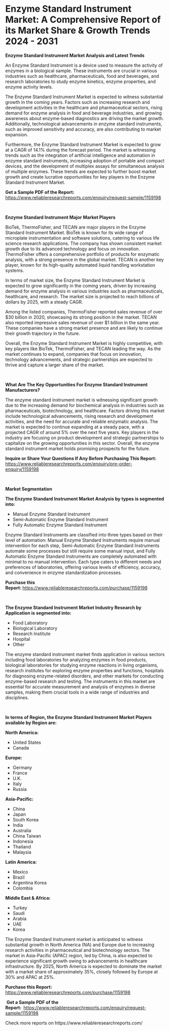 <p><h1>Enzyme Standard Instrument Market: A Comprehensive Report of its Market Share & Growth Trends 2024 - 2031</h1></p><p><strong>Enzyme Standard Instrument Market Analysis and Latest Trends</strong></p>
<p><p>An Enzyme Standard Instrument is a device used to measure the activity of enzymes in a biological sample. These instruments are crucial in various industries such as healthcare, pharmaceuticals, food and beverages, and research laboratories to study enzyme kinetics, enzyme properties, and enzyme activity levels.</p><p>The Enzyme Standard Instrument Market is expected to witness substantial growth in the coming years. Factors such as increasing research and development activities in the healthcare and pharmaceutical sectors, rising demand for enzyme analysis in food and beverage industries, and growing awareness about enzyme-based diagnostics are driving the market growth. Additionally, technological advancements in enzyme standard instruments, such as improved sensitivity and accuracy, are also contributing to market expansion.</p><p>Furthermore, the Enzyme Standard Instrument Market is expected to grow at a CAGR of 14.1% during the forecast period. The market is witnessing trends such as the integration of artificial intelligence and automation in enzyme standard instruments, increasing adoption of portable and compact devices, and the development of multiplex assays for simultaneous analysis of multiple enzymes. These trends are expected to further boost market growth and create lucrative opportunities for key players in the Enzyme Standard Instrument Market.</p></p>
<p><strong>Get a Sample PDF of the Report:&nbsp;</strong> <a href="https://www.reliableresearchreports.com/enquiry/request-sample/1159198">https://www.reliableresearchreports.com/enquiry/request-sample/1159198</a></p>
<p>&nbsp;</p>
<p><strong>Enzyme Standard Instrument Major Market Players</strong></p>
<p><p>BioTek, ThermoFisher, and TECAN are major players in the Enzyme Standard Instrument Market. BioTek is known for its wide range of microplate instrumentation and software solutions, catering to various life science research applications. The company has shown consistent market growth due to its advanced technology and focus on innovation. ThermoFisher offers a comprehensive portfolio of products for enzymatic analysis, with a strong presence in the global market. TECAN is another key player, known for its high-quality automated liquid handling workstation systems.</p><p>In terms of market size, the Enzyme Standard Instrument Market is expected to grow significantly in the coming years, driven by increasing demand for enzyme analysis in various industries such as pharmaceuticals, healthcare, and research. The market size is projected to reach billions of dollars by 2025, with a steady CAGR.</p><p>Among the listed companies, ThermoFisher reported sales revenue of over $30 billion in 2020, showcasing its strong position in the market. TECAN also reported impressive sales revenue of over $1 billion in the same year. These companies have a strong market presence and are likely to continue their growth trajectory in the future.</p><p>Overall, the Enzyme Standard Instrument Market is highly competitive, with key players like BioTek, ThermoFisher, and TECAN leading the way. As the market continues to expand, companies that focus on innovation, technology advancements, and strategic partnerships are expected to thrive and capture a larger share of the market.</p></p>
<p>&nbsp;</p>
<p><strong>What Are The Key Opportunities For Enzyme Standard Instrument Manufacturers?</strong></p>
<p><p>The enzyme standard instrument market is witnessing significant growth due to the increasing demand for biochemical analysis in industries such as pharmaceuticals, biotechnology, and healthcare. Factors driving this market include technological advancements, rising research and development activities, and the need for accurate and reliable enzymatic analysis. The market is expected to continue expanding at a steady pace, with a projected CAGR of around 5% over the next five years. Key players in the industry are focusing on product development and strategic partnerships to capitalize on the growing opportunities in this sector. Overall, the enzyme standard instrument market holds promising prospects for the future.</p></p>
<p><strong>Inquire or Share Your Questions If Any Before Purchasing This Report:</strong> <a href="https://www.reliableresearchreports.com/enquiry/pre-order-enquiry/1159198">https://www.reliableresearchreports.com/enquiry/pre-order-enquiry/1159198</a></p>
<p>&nbsp;</p>
<p><strong>Market Segmentation</strong></p>
<p><strong>The Enzyme Standard Instrument Market Analysis by types is segmented into:</strong></p>
<p><ul><li>Manual Enzyme Standard Instrument</li><li>Semi-Automatic Enzyme Standard Instrument</li><li>Fully Automatic Enzyme Standard Instrument</li></ul></p>
<p><p>Enzyme Standard Instruments are classified into three types based on their level of automation: Manual Enzyme Standard Instruments require manual intervention for each step, Semi-Automatic Enzyme Standard Instruments automate some processes but still require some manual input, and Fully Automatic Enzyme Standard Instruments are completely automated with minimal to no manual intervention. Each type caters to different needs and preferences of laboratories, offering various levels of efficiency, accuracy, and convenience in enzyme standardization processes.</p></p>
<p><strong>Purchase this Report:&nbsp;</strong><a href="https://www.reliableresearchreports.com/purchase/1159198">https://www.reliableresearchreports.com/purchase/1159198</a></p>
<p>&nbsp;</p>
<p><strong>The Enzyme Standard Instrument Market Industry Research by Application is segmented into:</strong></p>
<p><ul><li>Food Laboratory</li><li>Biological Laboratory</li><li>Research Institute</li><li>Hospital</li><li>Other</li></ul></p>
<p><p>The enzyme standard instrument market finds application in various sectors including food laboratories for analyzing enzymes in food products, biological laboratories for studying enzyme reactions in living organisms, research institutes for exploring enzyme properties and functions, hospitals for diagnosing enzyme-related disorders, and other markets for conducting enzyme-based research and testing. The instruments in this market are essential for accurate measurement and analysis of enzymes in diverse samples, making them crucial tools in a wide range of industries and disciplines.</p></p>
<p>&nbsp;</p>
<p><strong>In terms of Region, the Enzyme Standard Instrument Market Players available by Region are:</strong></p>
<p>
    <p> <strong> North America: </strong>
        <ul>
            <li>United States</li>
            <li>Canada</li>
        </ul>
        </p> 
    <p> <strong> Europe: </strong>
        <ul>
            <li>Germany</li>
            <li>France</li>
            <li>U.K.</li>
            <li>Italy</li>
            <li>Russia</li>
        </ul>
        </p> 
    <p> <strong> Asia-Pacific: </strong>
        <ul>
            <li>China</li>
            <li>Japan</li>
            <li>South Korea</li>
            <li>India</li>
            <li>Australia</li>
            <li>China Taiwan</li>
            <li>Indonesia</li>
            <li>Thailand</li>
            <li>Malaysia</li>
        </ul>
        </p> 
    <p> <strong> Latin America: </strong>
        <ul>
            <li>Mexico</li>
            <li>Brazil</li>
            <li>Argentina Korea</li>
            <li>Colombia</li>
        </ul>
        </p> 
    <p> <strong> Middle East & Africa: </strong>
        <ul>
            <li>Turkey</li>
            <li>Saudi</li>
            <li>Arabia</li>
            <li>UAE</li>
            <li>Korea</li>
        </ul>
    </p>
    </p>
<p><p>The Enzyme Standard Instrument market is anticipated to witness substantial growth in North America (NA) and Europe due to increasing research activities in pharmaceutical and biotechnology sectors. The market in Asia-Pacific (APAC) region, led by China, is also expected to experience significant growth owing to advancements in healthcare infrastructure. By 2025, North America is expected to dominate the market with a market share of approximately 35%, closely followed by Europe at 30% and APAC at 25%.</p></p>
<p><strong>Purchase this Report: </strong><a href="https://www.reliableresearchreports.com/purchase/1159198">https://www.reliableresearchreports.com/purchase/1159198</a></p>
<p>&nbsp;<strong>Get a Sample PDF of the Report:&nbsp;&nbsp;</strong><a href="https://www.reliableresearchreports.com/enquiry/request-sample/1159198">https://www.reliableresearchreports.com/enquiry/request-sample/1159198</a></p>
<p><strong></strong></p>
<p>Check more reports on https://www.reliableresearchreports.com/</p>